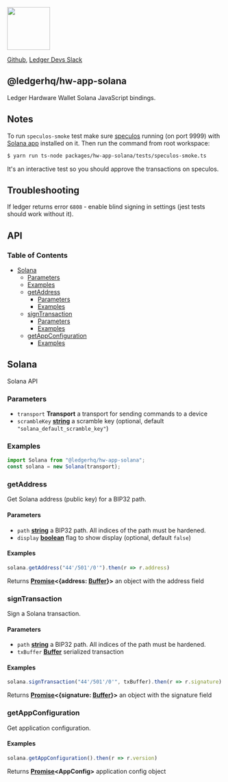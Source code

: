 <img src="https://user-images.githubusercontent.com/211411/34776833-6f1ef4da-f618-11e7-8b13-f0697901d6a8.png" height="100" />

[Github](https://github.com/LedgerHQ/ledgerjs/),
[Ledger Devs Slack](https://ledger-dev.slack.com/)

## @ledgerhq/hw-app-solana

Ledger Hardware Wallet Solana JavaScript bindings.

## Notes

To run `speculos-smoke` test make sure [speculos](https://github.com/LedgerHQ/speculos) running (on port 9999) with [Solana app](https://github.com/LedgerHQ/app-solana) installed on it. Then run the command from root workspace:

```bash
$ yarn run ts-node packages/hw-app-solana/tests/speculos-smoke.ts
```

It's an interactive test so you should approve the transactions on speculos.

## Troubleshooting

If ledger returns error `6808` - enable blind signing in settings (jest tests should work without it).

## API

<!-- Generated by documentation.js. Update this documentation by updating the source code. -->

### Table of Contents

*   [Solana][1]
    *   [Parameters][2]
    *   [Examples][3]
    *   [getAddress][4]
        *   [Parameters][5]
        *   [Examples][6]
    *   [signTransaction][7]
        *   [Parameters][8]
        *   [Examples][9]
    *   [getAppConfiguration][10]
        *   [Examples][11]

## Solana

Solana API

### Parameters

*   `transport` **Transport** a transport for sending commands to a device
*   `scrambleKey` **[string][12]** a scramble key (optional, default `"solana_default_scramble_key"`)

### Examples

```javascript
import Solana from "@ledgerhq/hw-app-solana";
const solana = new Solana(transport);
```

### getAddress

Get Solana address (public key) for a BIP32 path.

#### Parameters

*   `path` **[string][12]** a BIP32 path. All indices of the path must be hardened.
*   `display` **[boolean][13]** flag to show display (optional, default `false`)

#### Examples

```javascript
solana.getAddress("44'/501'/0'").then(r => r.address)
```

Returns **[Promise][14]<{address: [Buffer][15]}>** an object with the address field

### signTransaction

Sign a Solana transaction.

#### Parameters

*   `path` **[string][12]** a BIP32 path. All indices of the path must be hardened.
*   `txBuffer` **[Buffer][15]** serialized transaction

#### Examples

```javascript
solana.signTransaction("44'/501'/0'", txBuffer).then(r => r.signature)
```

Returns **[Promise][14]<{signature: [Buffer][15]}>** an object with the signature field

### getAppConfiguration

Get application configuration.

#### Examples

```javascript
solana.getAppConfiguration().then(r => r.version)
```

Returns **[Promise][14]\<AppConfig>** application config object

[1]: #solana

[2]: #parameters

[3]: #examples

[4]: #getaddress

[5]: #parameters-1

[6]: #examples-1

[7]: #signtransaction

[8]: #parameters-2

[9]: #examples-2

[10]: #getappconfiguration

[11]: #examples-3

[12]: https://developer.mozilla.org/docs/Web/JavaScript/Reference/Global_Objects/String

[13]: https://developer.mozilla.org/docs/Web/JavaScript/Reference/Global_Objects/Boolean

[14]: https://developer.mozilla.org/docs/Web/JavaScript/Reference/Global_Objects/Promise

[15]: https://nodejs.org/api/buffer.html
